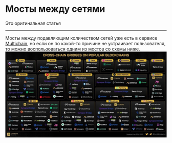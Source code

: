 # Мосты между сетями
Это оригинальная статья

---

Мосты между подавляющим количеством сетей уже есть в сервисе [Multichain](https://app.multichain.org/#/router), но если он по какой-то причине не устраивает пользователя, то можно воспользоваться одним из мостов со схемы ниже.
![](_attachments/3c655405d694eb28a1e2422c5f34deed.jpg)